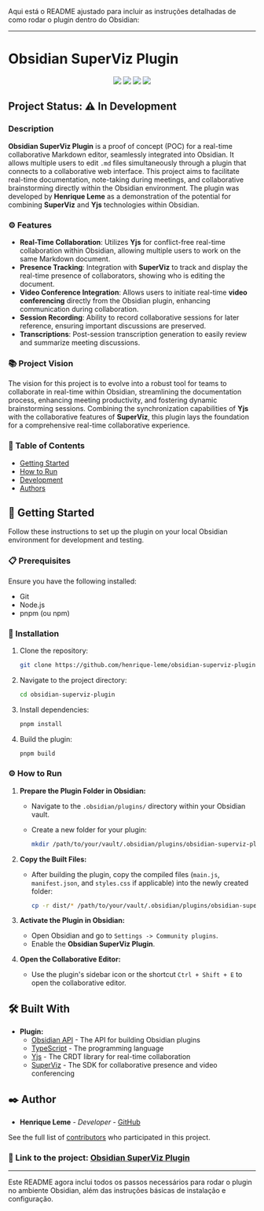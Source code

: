 Aqui está o README ajustado para incluir as instruções detalhadas de como rodar o plugin dentro do Obsidian:

---

# Obsidian SuperViz Plugin

<p align="center">
  <img src="https://img.shields.io/static/v1?label=Obsidian&message=plugin&color=blue&style=for-the-badge&logo=obsidian"/>
  <img src="https://img.shields.io/static/v1?label=TypeScript&message=language&color=blue&style=for-the-badge&logo=typescript"/>
  <img src="https://img.shields.io/static/v1?label=Yjs&message=real-time%20collaboration&color=purple&style=for-the-badge&logo=none"/>
  <img src="https://img.shields.io/static/v1?label=SuperViz&message=collaboration&color=red&style=for-the-badge&logo=none"/>
</p>

## Project Status: ⚠️ In Development

### Description

**Obsidian SuperViz Plugin** is a proof of concept (POC) for a real-time collaborative Markdown editor, seamlessly integrated into Obsidian. It allows multiple users to edit `.md` files simultaneously through a plugin that connects to a collaborative web interface. This project aims to facilitate real-time documentation, note-taking during meetings, and collaborative brainstorming directly within the Obsidian environment. The plugin was developed by **Henrique Leme** as a demonstration of the potential for combining **SuperViz** and **Yjs** technologies within Obsidian.

### ⚙️ Features

- **Real-Time Collaboration**: Utilizes **Yjs** for conflict-free real-time collaboration within Obsidian, allowing multiple users to work on the same Markdown document.
- **Presence Tracking**: Integration with **SuperViz** to track and display the real-time presence of collaborators, showing who is editing the document.
- **Video Conference Integration**: Allows users to initiate real-time **video conferencing** directly from the Obsidian plugin, enhancing communication during collaboration.
- **Session Recording**: Ability to record collaborative sessions for later reference, ensuring important discussions are preserved.
- **Transcriptions**: Post-session transcription generation to easily review and summarize meeting discussions.

### 📚 Project Vision

The vision for this project is to evolve into a robust tool for teams to collaborate in real-time within Obsidian, streamlining the documentation process, enhancing meeting productivity, and fostering dynamic brainstorming sessions. Combining the synchronization capabilities of **Yjs** with the collaborative features of **SuperViz**, this plugin lays the foundation for a comprehensive real-time collaborative experience.

### 📝 Table of Contents

- [Getting Started](#getting-started)
- [How to Run](#how-to-run)
- [Development](#development)
- [Authors](#authors)

## 🚀 Getting Started

Follow these instructions to set up the plugin on your local Obsidian environment for development and testing.

### 📋 Prerequisites

Ensure you have the following installed:

- Git
- Node.js
- pnpm (ou npm)

### 🔧 Installation

1. Clone the repository:

   ```sh
   git clone https://github.com/henrique-leme/obsidian-superviz-plugin.git
   ```

2. Navigate to the project directory:

   ```sh
   cd obsidian-superviz-plugin
   ```

3. Install dependencies:

   ```sh
   pnpm install
   ```

4. Build the plugin:

   ```sh
   pnpm build
   ```

### ⚙️ How to Run

1. **Prepare the Plugin Folder in Obsidian:**

   - Navigate to the `.obsidian/plugins/` directory within your Obsidian vault.

   - Create a new folder for your plugin:

     ```sh
     mkdir /path/to/your/vault/.obsidian/plugins/obsidian-superviz-plugin
     ```

2. **Copy the Built Files:**

   - After building the plugin, copy the compiled files (`main.js`, `manifest.json`, and `styles.css` if applicable) into the newly created folder:

     ```sh
     cp -r dist/* /path/to/your/vault/.obsidian/plugins/obsidian-superviz-plugin/
     ```

3. **Activate the Plugin in Obsidian:**

   - Open Obsidian and go to `Settings -> Community plugins`.
   - Enable the **Obsidian SuperViz Plugin**.

4. **Open the Collaborative Editor:**

   - Use the plugin's sidebar icon or the shortcut `Ctrl + Shift + E` to open the collaborative editor.

## 🛠️ Built With

- **Plugin:**
  - [Obsidian API](https://github.com/obsidianmd/obsidian-api) - The API for building Obsidian plugins
  - [TypeScript](https://www.typescriptlang.org/) - The programming language
  - [Yjs](https://yjs.dev/) - The CRDT library for real-time collaboration
  - [SuperViz](https://superviz.com/) - The SDK for collaborative presence and video conferencing

## ✒️ Author

- **Henrique Leme** - _Developer_ - [GitHub](https://github.com/henrique-leme)

See the full list of [contributors](https://github.com/henrique-leme/obsidian-superviz-plugin/contributors) who participated in this project.

### 🔗 Link to the project: [Obsidian SuperViz Plugin](https://github.com/henrique-leme/obsidian-superviz-plugin)

---

Este README agora inclui todos os passos necessários para rodar o plugin no ambiente Obsidian, além das instruções básicas de instalação e configuração.